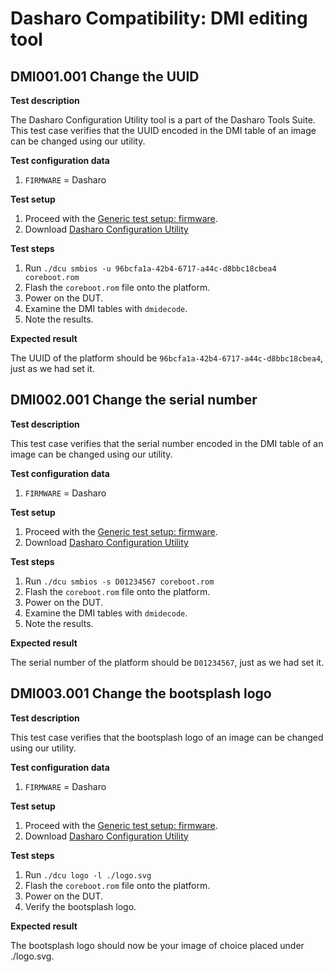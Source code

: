 # Dasharo Compatibility: DMI editing tool

## DMI001.001 Change the UUID

**Test description**

The Dasharo Configuration Utility tool is a part of the Dasharo Tools Suite.
This test case verifies that the UUID encoded in the DMI table of an
image can be changed using our utility.

**Test configuration data**

1. `FIRMWARE` = Dasharo

**Test setup**

1. Proceed with the
    [Generic test setup: firmware](../generic-test-setup.md#firmware).
1. Download [Dasharo Configuration Utility](https://github.com/Dasharo/dcu)

**Test steps**

1. Run `./dcu smbios -u 96bcfa1a-42b4-6717-a44c-d8bbc18cbea4
coreboot.rom`
1. Flash the `coreboot.rom` file onto the platform.
1. Power on the DUT.
1. Examine the DMI tables with `dmidecode`.
1. Note the results.

**Expected result**

The UUID of the platform should be `96bcfa1a-42b4-6717-a44c-d8bbc18cbea4`, just
as we had set it.

## DMI002.001 Change the serial number

**Test description**

This test case verifies that the serial number encoded in the DMI table of an
image can be changed using our utility.

**Test configuration data**

1. `FIRMWARE` = Dasharo

**Test setup**

1. Proceed with the
    [Generic test setup: firmware](../generic-test-setup.md#firmware).
1. Download [Dasharo Configuration Utility](https://github.com/Dasharo/dcu)

**Test steps**

1. Run `./dcu smbios -s D01234567 coreboot.rom`
1. Flash the `coreboot.rom` file onto the platform.
1. Power on the DUT.
1. Examine the DMI tables with `dmidecode`.
1. Note the results.

**Expected result**

The serial number of the platform should be `D01234567`, just as we had set it.

## DMI003.001 Change the bootsplash logo

**Test description**

This test case verifies that the bootsplash logo of an image can be changed
using our utility.

**Test configuration data**

1. `FIRMWARE` = Dasharo

**Test setup**

1. Proceed with the
    [Generic test setup: firmware](../generic-test-setup.md#firmware).
1. Download [Dasharo Configuration Utility](https://github.com/Dasharo/dcu)

**Test steps**

1. Run `./dcu logo -l ./logo.svg`
1. Flash the `coreboot.rom` file onto the platform.
1. Power on the DUT.
1. Verify the bootsplash logo.

**Expected result**

The bootsplash logo should now be your image of choice placed under ./logo.svg.
